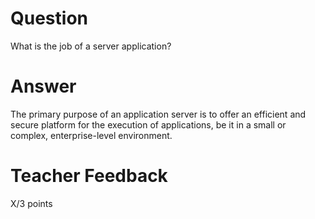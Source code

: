 # Question

What is the job of a server application?

# Answer
The primary purpose of an application server is to offer an efficient and secure platform for the execution of applications, be it in a small or complex, enterprise-level environment.

# Teacher Feedback

X/3 points